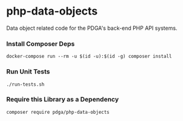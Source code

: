 # php-data-objects

Data object related code for the PDGA's back-end PHP API systems.

### Install Composer Deps

```
docker-compose run --rm -u $(id -u):$(id -g) composer install
```

### Run Unit Tests

```
./run-tests.sh
```

### Require this Library as a Dependency

```
composer require pdga/php-data-objects
```
